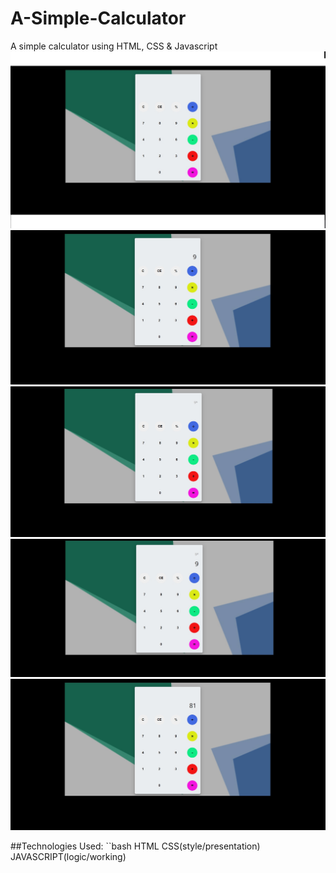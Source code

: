 # A-Simple-Calculator
A simple calculator using HTML, CSS &amp; Javascript
![](1.jpg)
![](2.jpg)
![](3.jpg)
![](4.jpg)
![](5.jpg)

##Technologies Used:
``bash
HTML
CSS(style/presentation)
JAVASCRIPT(logic/working)
